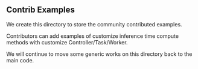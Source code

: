 ## Contrib Examples

We create this directory to store the community contributed examples.

Contributors can add examples of customize inference time compute methods with customize Controller/Task/Worker.

We will continue to move some generic works on this directory back to the main code.

